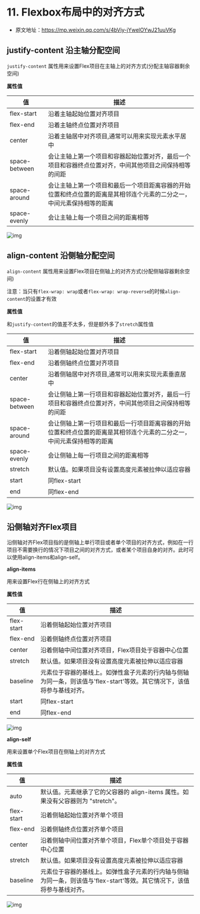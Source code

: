 # 11. Flexbox布局中的对齐方式

- 原文地址：https://mp.weixin.qq.com/s/4bViy-jYwelOYwJ21uuVKg



## **justify-content 沿主轴分配空间**

`justify-content` 属性用来设置Flex项目在主轴上的对齐方式(分配主轴容器剩余空间)

**属性值**

| 值            | 描述                                                         |
| ------------- | ------------------------------------------------------------ |
| flex-start    | 沿着主轴起始位置对齐项目                                     |
| flex-end      | 沿着主轴终点位置对齐项目                                     |
| center        | 沿着主轴居中对齐项目,通常可以用来实现元素水平居中            |
| space-between | 会让主轴上第一个项目和容器起始位置对齐，最后一个项目和容器终点位置对齐，中间其他项目之间保持相等的间距 |
| space-around  | 会让主轴上第一个项目和最后一个项目距离容器的开始位置和终点位置的距离是其相邻连个元素的二分之一，中间元素保持相等的距离 |
| space-evenly  | 会让主轴上每一个项目之间的距离相等                           |

![img](/images/html/note/011/n10086.png)



## align-content 沿侧轴分配空间

`align-content` 属性用来设置Flex项目在侧轴上的对齐方式(分配侧轴容器剩余空间)

注意：当只有`flex-wrap: wrap`或者`flex-wrap: wrap-reverse`的时候`align-content`的设置才有效

**属性值**

和`justify-content`的值差不太多，但是额外多了`stretch`属性值

| 值            | 描述                                                         |
| ------------- | ------------------------------------------------------------ |
| flex-start    | 沿着侧轴起始位置对齐项目                                     |
| flex-end      | 沿着侧轴终点位置对齐项目                                     |
| center        | 沿着侧轴居中对齐项目,通常可以用来实现元素垂直居中            |
| space-between | 会让侧轴上第一行项目和容器起始位置对齐，最后一行项目和容器终点位置对齐，中间其他项目之间保持相等的间距 |
| space-around  | 会让侧轴上第一行项目和最后一行项目距离容器的开始位置和终点位置的距离是其相邻连个元素的二分之一，中间元素保持相等的距离 |
| space-evenly  | 会让侧轴上每一行项目之间的距离相等                           |
| stretch       | 默认值。如果项目没有设置高度元素被拉伸以适应容器             |
| start         | 同flex-start                                                 |
| end           | 同flex-end                                                   |

![img](/images/html/note/011/n10087.webp)



## 沿侧轴对齐Flex项目

沿侧轴对齐Flex项目指的是侧轴上单行项目或者单个项目的对齐方式，例如在一行项目不需要换行的情况下项目之间的对齐方式，或者某个项目自身的对齐。此时可以使用align-items和align-self。

**align-items**

用来设置Flex行在侧轴上的对齐方式

**属性值**

| 值         | 描述                                                         |
| ---------- | ------------------------------------------------------------ |
| flex-start | 沿着侧轴起始位置对齐项目                                     |
| flex-end   | 沿着侧轴终点位置对齐项目                                     |
| center     | 沿着侧轴中间位置对齐项目，Flex项目处于容器中心位置           |
| stretch    | 默认值。如果项目没有设置高度元素被拉伸以适应容器             |
| baseline   | 元素位于容器的基线上。如弹性盒子元素的行内轴与侧轴为同一条，则该值与'flex-start'等效。其它情况下，该值将参与基线对齐。 |
| start      | 同flex-start                                                 |
| end        | 同flex-end                                                   |

![img](/images/html/note/011/n10088.webp)

**align-self**

用来设置单个Flex项目在侧轴上的对齐方式

**属性值**

| 值         | 描述                                                         |
| ---------- | ------------------------------------------------------------ |
| auto       | 默认值。元素继承了它的父容器的 align-items 属性。如果没有父容器则为 "stretch"。 |
| flex-start | 沿着侧轴起始位置对齐单个项目                                 |
| flex-end   | 沿着侧轴终点位置对齐单个项目                                 |
| center     | 沿着侧轴中间位置对齐单个项目，Flex单个项目处于容器中心位置   |
| stretch    | 默认值。如果项目没有设置高度元素被拉伸以适应容器             |
| baseline   | 元素位于容器的基线上。如弹性盒子元素的行内轴与侧轴为同一条，则该值与'flex-start'等效。其它情况下，该值将参与基线对齐。 |

![img](/images/html/note/011/n10089.webp)

